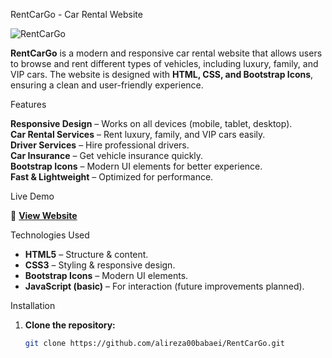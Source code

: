  RentCarGo - Car Rental Website  

![RentCarGo](https://your-demo-image-url.com)  

**RentCarGo** is a modern and responsive car rental website that allows users to browse and rent different types of vehicles, including luxury, family, and VIP cars. The website is designed with **HTML, CSS, and Bootstrap Icons**, ensuring a clean and user-friendly experience.  

Features  

 **Responsive Design** – Works on all devices (mobile, tablet, desktop).  
 **Car Rental Services** – Rent luxury, family, and VIP cars easily.  
 **Driver Services** – Hire professional drivers.  
 **Car Insurance** – Get vehicle insurance quickly.  
 **Bootstrap Icons** – Modern UI elements for better experience.  
 **Fast & Lightweight** – Optimized for performance.  

 Live Demo  

🔗 **[View Website](https://alireza00babaei.github.io/RentCarGo/)**  


 Technologies Used  

- **HTML5** – Structure & content.  
- **CSS3** – Styling & responsive design.  
- **Bootstrap Icons** – Modern UI elements.  
- **JavaScript (basic)** – For interaction (future improvements planned).  


 Installation  

1. **Clone the repository:**  
   ```bash
   git clone https://github.com/alireza00babaei/RentCarGo.git
